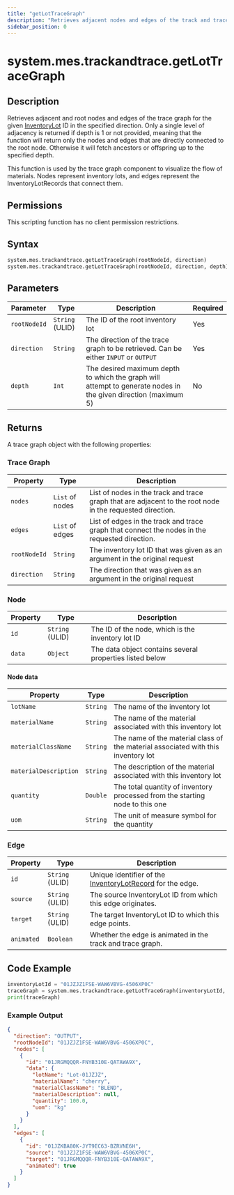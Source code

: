 ```yaml
---
title: "getLotTraceGraph"
description: "Retrieves adjacent nodes and edges of the track and trace graph for the given inventory lot ID in the specified direction."
sidebar_position: 0
---
```


# system.mes.trackandtrace.getLotTraceGraph

## Description

Retrieves adjacent and root nodes and edges of the trace graph for the given 
[InventoryLot](../../data-model/inventory-model/inventory-lot.md) ID in the specified direction. Only a single level of 
adjacency is returned if depth is 1 or not provided, meaning that the function will return only the nodes and edges that are directly connected to the 
root node. Otherwise it will fetch ancestors or offspring up to the specified depth.

This function is used by the trace graph component to visualize the flow of materials. Nodes represent inventory lots, 
and edges represent the InventoryLotRecords that connect them.

## Permissions

This scripting function has no client permission restrictions.

## Syntax
```python
system.mes.trackandtrace.getLotTraceGraph(rootNodeId, direction)
system.mes.trackandtrace.getLotTraceGraph(rootNodeId, direction, depth) # Overload
```

## Parameters

| Parameter    | Type          | Description                                                                                                     | Required  |
|--------------|---------------|-----------------------------------------------------------------------------------------------------------------|-----------|
| `rootNodeId` | `String` (ULID) | The ID of the root inventory lot                                                                              | Yes       |
| `direction`   | `String`      | The direction of the trace graph to be retrieved. Can be either `INPUT` or `OUTPUT`                            | Yes       |
| `depth `      | `Int`         | The desired maximum depth to which the graph will attempt to generate nodes in the given direction (maximum 5) | No        |


## Returns

A trace graph object with the following properties:

### Trace Graph

| Property     | Type            | Description                                                                                               |
|--------------|-----------------|-----------------------------------------------------------------------------------------------------------|
| `nodes`      | `List` of nodes | List of nodes in the track and trace graph that are adjacent to the root node in the requested direction. |
| `edges`      | `List` of edges | List of edges in the track and trace graph that connect the nodes in the requested direction.             |
| `rootNodeId` | `String`        | The inventory lot ID that was given as an argument in the original request                                |
| `direction`  | `String`        | The direction that was given as an argument in the original request                                       |

### Node

| Property | Type            | Description                                              |
|----------|-----------------|----------------------------------------------------------|
| `id`     | `String` (ULID) | The ID of the node, which is the inventory lot ID        |
| `data`   | `Object`        | The data object contains several properties listed below |

#### Node data
| Property          | Type          | Description                                                                       |
|-------------------|---------------|-----------------------------------------------------------------------------------|
| `lotName` | `String`      | The name of the inventory lot                                                     |
| `materialName` | `String`      | The name of the material associated with this inventory lot                       |
| `materialClassName` | `String`      | The name of the material class of the material associated with this inventory lot |
| `materialDescription` | `String`      | The description of the material associated with this inventory lot                |
| `quantity` | `Double`      | The total quantity of inventory processed from the starting node to this one      |
| `uom`      | `String`      | The unit of measure symbol for the quantity                                       |

### Edge


| Property     | Type          | Description                                                                                                           |
|--------------|---------------|-----------------------------------------------------------------------------------------------------------------------|
| `id`         | `String` (ULID) | Unique identifier of the [InventoryLotRecord](../../data-model/inventory-model/inventory-lot-record.md) for the edge. |
| `source`     | `String` (ULID) | The source InventoryLot ID from which this edge originates.                                                           |
| `target`     | `String` (ULID) | The target InventoryLot ID to which this edge points.                                                                 |
| `animated`   | `Boolean`     | Whether the edge is animated in the track and trace graph.                                                            |


## Code Example

```python
inventoryLotId = "01JZJZ1FSE-WAW6VBVG-4506XP0C"
traceGraph = system.mes.trackandtrace.getLotTraceGraph(inventoryLotId, "OUTPUT")
print(traceGraph)
```

### Example Output
```json
{
  "direction": "OUTPUT",
  "rootNodeId": "01JZJZ1FSE-WAW6VBVG-4506XP0C",
  "nodes": [
    {
      "id": "01JRGMQQQR-FNYB310E-QATAWA9X",
      "data": {
        "lotName": "Lot-01JZJZ",
        "materialName": "cherry",
        "materialClassName": "BLEND",
        "materialDescription": null,
        "quantity": 100.0,
        "uom": "kg"
      }
    }
  ],
  "edges": [
    {
      "id": "01JZKBA80K-JYT9EC63-BZRVNE6H",
      "source": "01JZJZ1FSE-WAW6VBVG-4506XP0C",
      "target": "01JRGMQQQR-FNYB310E-QATAWA9X",
      "animated": true
    }
  ]
}
```


